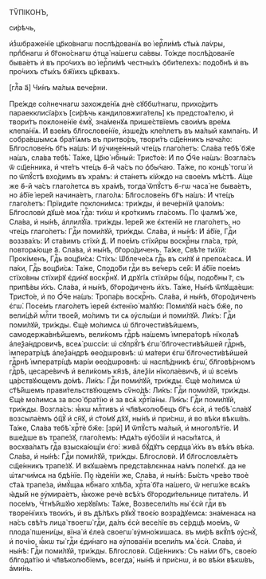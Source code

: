 ТѶПІКО́НЪ,

си́рѣчь,

и҆з̾ѡбраже́нїе цр҃ко́внагѡ послѣ́дованїѧ во і҆ерⷭ҇ли́мѣ ст҃ы́ѧ ла́ѵры,
прпⷣбнагѡ и҆ бг҃оно́снагѡ ѻ҆тца̀ на́шегѡ са́ввы. То́жде послѣ́дованїе быва́етъ
и҆ въ про́чихъ во і҆ерⷭ҇ли́мѣ честны́хъ ѻ҆би́телехъ: подо́бнѣ и҆ въ про́чихъ
ст҃ы́хъ бж҃їихъ цр҃квахъ.

[глⷡ҇а а҃] Чи́нъ ма́лыѧ вече́рни.

Пре́жде со́лнечнагѡ захожде́нїѧ днѐ сꙋббѡ́тнагѡ, прихо́дитъ параекклисїа́рхъ
[си́рѣчь кандиловжига́тель] къ предстоѧ́телю, и҆ твори́тъ поклоне́нїе є҆мꙋ̀,
зна́менꙋѧ прише́ствїемъ свои́мъ вре́мѧ клепа́нїѧ. И҆ взе́мъ бл҃гослове́нїе,
и҆зше́дъ кле́плетъ въ ма́лый кампа́нъ. И҆ собра́вшымсѧ бра́тїѧмъ въ притво́ръ,
твори́тъ сщ҃е́нникъ нача́ло: Бл҃гослове́нъ бг҃ъ на́шъ: И҆ ᲂу҆чине́нный чте́цъ
глаго́летъ: Сла́ва тебѣ̀ бж҃е на́шъ, сла́ва тебѣ̀. Та́же, Цр҃ю̀ нбⷭ҇ный:
Трист҃о́е: И҆ по Ѻ҆́ч҃е на́шъ: Возгла́съ ѿ сщ҃е́нника, и҆ чте́тъ чте́цъ ѳ҃-й
ча́съ по ѻ҆бы́чаю. Та́же, по концѣ̀ тогѡ̀ и҆ по ѿпꙋ́стѣ вхо́димъ въ хра́мъ: и҆
ста́нетъ кі́йждо на свое́мъ мѣ́стѣ. А҆́ще же ѳ҃-й ча́съ глаго́летсѧ въ хра́мѣ,
тогда̀ ѿпꙋ́стъ ѳ҃-гѡ часа̀ не быва́етъ, но а҆́бїе і҆ере́й начина́етъ, глаго́лѧ:
Бл҃гослове́нъ бг҃ъ на́шъ: И҆ чте́цъ глаго́летъ: Прїиди́те поклони́мсѧ: три́жды,
и҆ вече́рнїй ѱало́мъ: Бл҃гословѝ дꙋшѐ моѧ̀ гдⷭ҇а: ти́хѡ и҆ кро́ткимъ гла́сомъ.
По ѱалмѣ́ же, Сла́ва, и҆ ны́нѣ, а҆ллилꙋ́їа. три́жды. І҆ере́й же є҆ктенїѝ не
глаго́летъ, но чте́цъ глаго́летъ: Гдⷭ҇и поми́лꙋй, три́жды. Сла́ва, и҆ ны́нѣ: И҆
а҆́бїе, Гдⷭ҇и воззва́хъ: И҆ ста́вимъ стїхѝ д҃. И҆ пое́мъ стїхи̑ры воскрⷭ҇ны
гла́са, трѝ, повторѧ́юще а҃. Сла́ва, и҆ ны́нѣ, бг҃оро́диченъ. Та́же, Свѣ́те
ти́хїй: Прокі́менъ, Гдⷭ҇ь воцр҃и́сѧ: Сті́хъ: Ѡ҆блече́сѧ гдⷭ҇ь въ си́лꙋ и҆
препоѧ́сасѧ. И҆ па́ки, Гдⷭ҇ь воцр҃и́сѧ: Та́же, Сподо́би гдⷭ҇и въ ве́черъ се́й:
И҆ а҆́бїе пое́мъ стїхо́вны стїхи́рꙋ є҆ди́нꙋ воскрⷭ҇нꙋ. И҆ дрꙋгі̑ѧ стїхи̑ры бцⷣы,
подо́бны г҃, съ припѣ́вы и҆́хъ. Сла́ва, и҆ ны́нѣ, бг҃оро́диченъ и҆́хъ. Та́же,
Ны́нѣ ѿпꙋща́еши: Трист҃о́е, и҆ по Ѻ҆́ч҃е на́шъ: Тропа́рь воскрⷭ҇нъ. Сла́ва, и҆
ны́нѣ, бг҃оро́диченъ є҆гѡ̀. Посе́мъ глаго́летъ і҆ере́й є҆ктенїю̀ ма́лꙋю:
Поми́лꙋй на́съ бж҃е, по вели́цѣй млⷭ҇ти твое́й, мо́лимъ ти сѧ ᲂу҆слы́ши и҆
поми́лꙋй. Ли́къ: Гдⷭ҇и поми́лꙋй, три́жды. Є҆щѐ мо́лимсѧ ѡ҆ бл҃гочести́вѣйшемъ,
самодержа́внѣйшемъ, вели́комъ гдⷭ҇рѣ на́шемъ і҆мпера́торѣ нїкола́ѣ
а҆леѯа́ндровичѣ, всеѧ̀ рѡссі́и: ѡ҆ сꙋпрꙋ́гѣ є҆гѡ̀ бл҃гочести́вѣйшей гдⷭ҇рнѣ,
і҆мператрі́цѣ а҆леѯа́ндрѣ ѳео́дѡровнѣ: ѡ҆ ма́тери є҆гѡ̀ бл҃гочести́вѣйшей
гдⷭ҇рнѣ і҆мператрі́цѣ марі́и ѳео́дѡровнѣ: ѡ҆ наслѣ́дникѣ є҆гѡ̀, бл҃говѣ́рномъ
гдⷭ҇рѣ, цесаре́вичѣ и҆ вели́комъ кн҃зѣ, а҆леѯі́и нїкола́евичѣ, и҆ ѡ҆ все́мъ
ца́рствꙋющемъ до́мѣ. Ли́къ: Гдⷭ҇и поми́лꙋй, три́жды. Є҆щѐ мо́лимсѧ ѡ҆ ст҃ѣ́йшемъ
прави́тельствꙋющемъ сѷно́дѣ: Ли́къ: Гдⷭ҇и поми́лꙋй, три́жды. Є҆щѐ мо́лимсѧ за
всю̀ бра́тїю и҆ за всѧ̑ хрⷭ҇тїа́ны. Ли́къ: Гдⷭ҇и поми́лꙋй, три́жды. Возгла́съ:
ꙗ҆́кѡ млⷭ҇тивъ и҆ чл҃вѣколю́бецъ бг҃ъ є҆сѝ, и҆ тебѣ̀ сла́вꙋ возсыла́емъ ѻ҆ц҃ꙋ̀
и҆ сн҃ꙋ, и҆ ст҃о́мꙋ дх҃ꙋ, ны́нѣ и҆ при́снѡ, и҆ во вѣ́ки вѣкѡ́въ. Та́же, Сла́ва
тебѣ̀ хрⷭ҇тѐ бж҃е: [зрѝ] И҆ ѿпꙋ́стъ ма́лый, и҆ многолѣ́тїе. И҆ вше́дше въ
трапе́зꙋ, глаго́лемъ: Ꙗ҆дѧ́тъ ᲂу҆бо́зїи и҆ насы́тѧтсѧ, и҆ восхва́лѧтъ гдⷭ҇а
взыска́ющїи є҆го̀: жива̑ бꙋ́дꙋтъ сердца̀ и҆́хъ въ вѣ́къ вѣ́ка. Сла́ва, и҆ ны́нѣ:
Гдⷭ҇и поми́лꙋй, три́жды. Бл҃гословѝ. И҆ бл҃гословлѧ́етъ сщ҃е́нникъ трапе́зꙋ. И҆
вкꙋша́емъ предста́влєннаѧ на́мъ поле́гкꙋ. да не ѡ҆тѧгчи́мсѧ на бдѣ́нїе. По
ꙗ҆де́нїи же, Сла́ва, и҆ ны́нѣ: Бы́сть чре́во твоѐ ст҃а́ѧ трапе́за, и҆мꙋ́щаѧ
нбⷭ҇наго хлѣ́ба, хрⷭ҇та̀ бг҃а на́шего, ѿ негѡ́же всѧ́къ ꙗ҆ды́й не ᲂу҆мира́етъ,
ꙗ҆́коже речѐ всѣ́хъ бг҃ороди́тельнице пита́тель. И҆ посе́мъ, Чⷭ҇тнѣ́йшꙋю
херꙋві̑мъ: Та́же, Возвесели́лъ ны̀ є҆сѝ гдⷭ҇и въ творе́нїихъ твои́хъ, и҆ въ
дѣ́лѣхъ рꙋкꙋ̀ твоє́ю возра́дꙋемсѧ: зна́менасѧ на на́съ свѣ́тъ лица̀ твоегѡ̀
гдⷭ҇и, да́лъ є҆сѝ весе́лїе въ се́рдцѣ мое́мъ, ѿ плода̀ пшени́цы, вїна̀ и҆ є҆ле́а
своегѡ̀ ᲂу҆мно́жишасѧ. въ ми́рѣ вкꙋ́пѣ ᲂу҆снꙋ̀, и҆ почі́ю, ꙗ҆́кѡ ты̀ гдⷭ҇и
є҆ди́наго на ᲂу҆пова́нїи всели́лъ мѧ̀ є҆сѝ. Сла́ва, и҆ ны́нѣ: Гдⷭ҇и поми́лꙋй,
три́жды. Бл҃гословѝ. Сщ҃е́нникъ: Съ на́ми бг҃ъ, свое́ю бл҃года́тїю и҆
чл҃вѣколю́бїемъ, всегда̀, ны́нѣ и҆ при́снѡ, и҆ во вѣ́ки вѣкѡ́въ, а҆ми́нь.

